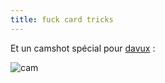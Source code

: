```yaml
---
title: fuck card tricks
---
```


Et un camshot spécial pour [davux](http://etudiants.insia.org/~dammouia/blog)
:

![cam](http://static.cyprio.net/wtf/old_pics/cam/2003-10/thb_cam_1110032105.jpg)

